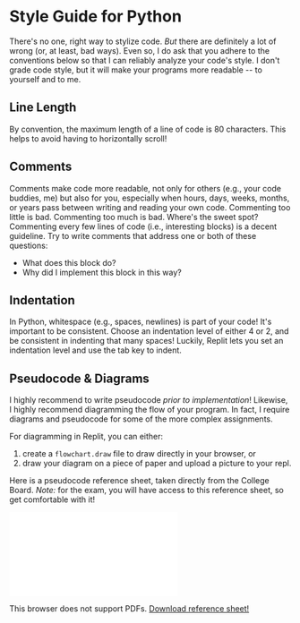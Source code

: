 # Style Guide for Python

There's no one, right way to stylize code. _But_ there are definitely a lot of wrong (or, at least, bad ways). Even so, I do ask that you adhere to the conventions below so that I can reliably analyze your code's style. I don't grade code style, but it will make your programs more readable -- to yourself and to me.

## Line Length

By convention, the maximum length of a line of code is 80 characters. This helps to avoid having to horizontally scroll!

## Comments

Comments make code more readable, not only for others (e.g., your code buddies, me) but also for you, especially when hours, days, weeks, months, or years pass between writing and reading your own code. Commenting too little is bad. Commenting too much is bad. Where's the sweet spot? Commenting every few lines of code (i.e., interesting blocks) is a decent guideline. Try to write comments that address one or both of these questions:

* What does this block do?
* Why did I implement this block in this way?

## Indentation
In Python, whitespace (e.g., spaces, newlines) is part of your code! It's important to be consistent. Choose an indentation level of either 4 or 2, and be consistent in indenting that many spaces! Luckily, Replit lets you set an indentation level and use the tab key to indent.

## Pseudocode & Diagrams

I highly recommend to write pseudocode *prior to implementation*! Likewise, I highly recommend diagramming the flow of your program. In fact, I require diagrams and pseudocode for some of the more complex assignments.

For diagramming in Replit, you can either:
1. create a `flowchart.draw` file to draw directly in your browser, or
2. draw your diagram on a piece of paper and upload a picture to your repl.

Here is a pseudocode reference sheet, taken directly from the College Board. *Note:* for the exam, you will have access to this reference sheet, so get comfortable with it!

<div>
    <object data="{{ '/assets/pdfs/exam_reference_sheet.pdf' | relative_url }}" type="application/pdf" width="100%" height="750px">
        <embed src="{{ '/assets/pdfs/exam_reference_sheet.pdf' | relative_url }}" type="application/pdf">
        <p>This browser does not support PDFs. <a href="{{ '/assets/pdfs/exam_reference_sheet.pdf' | relative_url }}">Download reference sheet!</a></p>
    </object>
</div>

